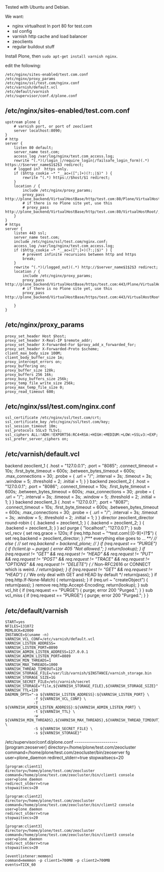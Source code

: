 Tested with Ubuntu and Debian.

We want:

- nginx virtualhost ln port 80 for test.com
- ssl config
- varnish http cache and load balancer
- zeoclients
- regular buildout stuff

Install Plone, then `sudo apt-get install varnish nginx`.

edit the following:

    /etc/nginx/sites-enabled/test.com.conf
    /etc/nginx/proxy_params
    /etc/nginx/ssl/test.com/nginx.conf
    /etc/varnish/default.vcl
    /etc/default/varnish
    /etc/supervisor/conf.d/plone.conf

/etc/nginx/sites-enabled/test.com.conf
----------------------
    upstream plone {
        # varnish port, or port of zeoclient
        server localhost:8090;
    }
    # http
    server {
        listen 80 default;
        server_name test.com;
        access_log /var/log/nginx/test.com_access.log;
        rewrite ^(.*)(/login_|/require_login|/failsafe_login_form)(.*) https://$server_name$1$2$3 redirect;
        # logged in?  https only.
        if ($http_cookie ~* "__ac=([^;]+)(?:;|$)" ) {
            rewrite ^(.*) https://$host/$1 redirect;
        }
        location / {
            include /etc/nginx/proxy_params;
            proxy_pass http://plone_backend/VirtualHostBase/http/test.com:80/Plone/VirtualHostRoot/;
            # if there is no Plone site yet, use this
            # proxy_pass http://plone_backend/VirtualHostBase/http/test.com:80/VirtualHostRoot/;
        }
    }
    # https
    server {
        listen 443 ssl;
        server_name test.com;
        include /etc/nginx/ssl/test.com/nginx.conf;
        access_log /var/log/nginx/test.com_access.log;
        if ($http_cookie ~* "__ac=([^;]+)(?:;|$)" ) {
            # prevent infinite recursions between http and https
            break;
        }
        rewrite ^(.*)(/logged_out)(.*) http://$server_name$1$2$3 redirect;
        location / {
            include /etc/nginx/proxy_params;
            proxy_pass http://plone_backend/VirtualHostBase/https/test.com:443/Plone/VirtualHostRoot/;
            # if there is no Plone site yet, use this
            proxy_pass http://plone_backend/VirtualHostBase/https/test.com:443/VirtualHostRoot/;

        }
    }

/etc/nginx/proxy_params
----------------------
    proxy_set_header Host $host;
    proxy_set_header X-Real-IP $remote_addr;
    proxy_set_header X-Forwarded-For $proxy_add_x_forwarded_for;
    proxy_set_header X-Forwarded-Proto $scheme;
    client_max_body_size 100M;
    client_body_buffer_size 1m;
    proxy_intercept_errors on;
    proxy_buffering on;
    proxy_buffer_size 128k;
    proxy_buffers 256 16k;
    proxy_busy_buffers_size 256k;
    proxy_temp_file_write_size 256k;
    proxy_max_temp_file_size 0;
    proxy_read_timeout 600;

/etc/nginx/ssl/test.com/nginx.conf
----------------------
    ssl_certificate /etc/nginx/ssl/test.com/crt;
    ssl_certificate_key /etc/nginx/ssl/test.com/key;
    ssl_session_timeout 10m;
    ssl_protocols SSLv3 TLSv1;
    ssl_ciphers ALL:!ADH:!EXPORT56:RC4+RSA:+HIGH:+MEDIUM:+LOW:+SSLv3:+EXP;
    ssl_prefer_server_ciphers on;

/etc/varnish/default.vcl
----------------------

backend zeoclient_1 {
        .host = "127.0.0.1";
        .port = "8085";
        .connect_timeout = 10s;
        .first_byte_timeout = 600s;
        .between_bytes_timeout = 600s;
        .max_connections = 30;
        .probe = {
          .url = "/";
          .interval = 3s;
          .timeout = 3s;
          .window = 5;
          .threshold = 2;
          .initial = 1;
        }
    }
    backend zeoclient_2 {
        .host = "127.0.0.1";
        .port = "8086";
        .connect_timeout = 10s;
        .first_byte_timeout = 600s;
        .between_bytes_timeout = 600s;
        .max_connections = 30;
        .probe = {
          .url = "/";
          .interval = 3s;
          .timeout = 3s;
          .window = 5;
          .threshold = 2;
          .initial = 1;
        }
    }
    backend zeoclient_3 {
        .host = "127.0.0.1";
        .port = "8087";
        .connect_timeout = 10s;
        .first_byte_timeout = 600s;
        .between_bytes_timeout = 600s;
        .max_connections = 30;
        .probe = {
          .url = "/";
          .interval = 3s;
          .timeout = 3s;
          .window = 5;
          .threshold = 2;
          .initial = 1;
        }
    }
    director zeoclient_director round-robin {
            { .backend = zeoclient_1; }
            { .backend = zeoclient_2; }
            { .backend = zeoclient_3; }
    }
    acl purge {
        "localhost";
        "127.0.0.1";
    }
    sub vcl_recv {
        set req.grace = 120s;
        if (req.http.host ~ "^test.com(:[0-9]+)?$") {
            set req.backend = zeoclient_director;
        }
        /*** everything else goes to ... ***/
        // else {
        //     set req.backend = backend_plone;
        // }
        if (req.request == "PURGE") {
            if (!client.ip ~ purge) {
                error 405 "Not allowed.";
            }
            return(lookup);
        }
        if (req.request != "GET" &&
            req.request != "HEAD" &&
            req.request != "PUT" &&
            req.request != "POST" &&
            req.request != "TRACE" &&
            req.request != "OPTIONS" &&
            req.request != "DELETE") {
            /* Non-RFC2616 or CONNECT which is weird. */
            return(pipe);
        }
        if (req.request != "GET" && req.request != "HEAD") {
            /* We only deal with GET and HEAD by default */
            return(pass);
        }
        if (req.http.If-None-Match) {
            return(pass);
        }
        if (req.url ~ "createObject") {
            return(pass);
        }
        remove req.http.Accept-Encoding;
        return(lookup);
    }
    sub vcl_hit {
            if (req.request == "PURGE") {
                    purge;
                    error 200 "Purged.";
            }
    }
    sub vcl_miss {
            if (req.request == "PURGE") {
                    purge;
                    error 200 "Purged.";
            }
    }

/etc/default/varnish
----------------------
    START=yes
    NFILES=131072
    MEMLOCK=82000
    INSTANCE=$(uname -n)
    VARNISH_VCL_CONF=/etc/varnish/default.vcl
    VARNISH_LISTEN_ADDRESS=
    VARNISH_LISTEN_PORT=8090
    VARNISH_ADMIN_LISTEN_ADDRESS=127.0.0.1
    VARNISH_ADMIN_LISTEN_PORT=8089
    VARNISH_MIN_THREADS=1
    VARNISH_MAX_THREADS=1000
    VARNISH_THREAD_TIMEOUT=120
    VARNISH_STORAGE_FILE=/var/lib/varnish/$INSTANCE/varnish_storage.bin
    VARNISH_STORAGE_SIZE=1G
    VARNISH_SECRET_FILE=/etc/varnish/secret
    VARNISH_STORAGE="file,${VARNISH_STORAGE_FILE},${VARNISH_STORAGE_SIZE}"
    VARNISH_TTL=120
    DAEMON_OPTS="-a ${VARNISH_LISTEN_ADDRESS}:${VARNISH_LISTEN_PORT} \
                 -f ${VARNISH_VCL_CONF} \
                 -T ${VARNISH_ADMIN_LISTEN_ADDRESS}:${VARNISH_ADMIN_LISTEN_PORT} \
                 -t ${VARNISH_TTL} \
                 -w ${VARNISH_MIN_THREADS},${VARNISH_MAX_THREADS},${VARNISH_THREAD_TIMEOUT} \
                 -S ${VARNISH_SECRET_FILE} \
                 -s ${VARNISH_STORAGE}"

/etc/supervisor/conf.d/plone.conf
----------------------    [program:zeoserver]
    directory=/home/plone/test.com/zeocluster
    command=/home/plone/test.com/zeocluster/bin/zeoserver fg
    user=plone_daemon
    redirect_stderr=true
    stopwaitsecs=20

    [program:client1]
    directory=/home/plone/test.com/zeocluster
    command=/home/plone/test.com/zeocluster/bin/client1 console
    user=plone_daemon
    redirect_stderr=true
    stopwaitsecs=20

    [program:client2]
    directory=/home/plone/test.com/zeocluster
    command=/home/plone/test.com/zeocluster/bin/client2 console
    user=plone_daemon
    redirect_stderr=true
    stopwaitsecs=20

    [program:client3]
    directory=/home/plone/test.com/zeocluster
    command=/home/plone/test.com/zeocluster/bin/client3 console
    user=plone_daemon
    redirect_stderr=true
    stopwaitsecs=20

    [eventlistener:memmon]
    command=memmon -p client1=700MB -p client2=700MB
    events=TICK_60



